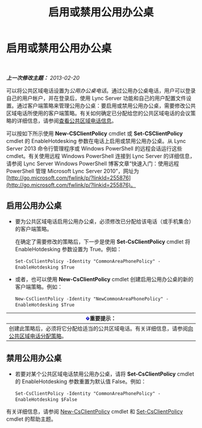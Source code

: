 ﻿---
title: 启用或禁用公用办公桌
TOCTitle: 启用或禁用公用办公桌
ms:assetid: 93a7fed6-f61a-4b41-9336-a8320afa87cf
ms:mtpsurl: https://technet.microsoft.com/zh-cn/library/JJ994057(v=OCS.15)
ms:contentKeyID: 52061073
ms.date: 05/19/2016
mtps_version: v=OCS.15
ms.translationtype: HT
---

# 启用或禁用公用办公桌

 

_**上一次修改主题：** 2013-02-20_

可以将公共区域电话设置为*公用办公桌电话*。通过公用办公桌电话，用户可以登录自己的用户帐户，并在登录后，使用 Lync Server 功能和自己的用户配置文件设置。通过客户端策略来管理公用办公桌：要启用或禁用公用办公桌，需要修改公共区域电话所使用的客户端策略。有关如何确定已分配给您的公共区域电话的会议策略的详细信息，请参阅[查看公共区域电话信息](lync-server-2013-view-common-area-phone-information.md)。

可以按如下所示使用 **New-CSClientPolicy** cmdlet 或 **Set-CSClientPolicy** cmdlet 的 EnableHotdesking 参数在电话上启用或禁用公用办公桌。从 Lync Server 2013 命令行管理程序或 Windows PowerShell 的远程会话运行这些 cmdlet。有关使用远程 Windows PowerShell 连接到 Lync Server 的详细信息，请参阅 Lync Server Windows PowerShell 博客文章“快速入门：使用远程 PowerShell 管理 Microsoft Lync Server 2010”，网址为 [http://go.microsoft.com/fwlink/p/?linkId=255876](http://go.microsoft.com/fwlink/p/?linkid=255876)。


## 启用公用办公桌

  - 要为公共区域电话启用公用办公桌，必须修改已分配给该电话（或手机集合）的客户端策略。
    
    在确定了需要修改的策略后，下一步是使用 **Set-CsClientPolicy** cmdlet 将 EnableHotdesking 参数设置为 True。例如：
    
        Set-CsClientPolicy -Identity "CommonAreaPhonePolicy" - EnableHotdesking $True

  - 或者，也可以使用 **New-CsClientPolicy** cmdlet 创建启用公用办公桌的新的客户端策略。例如：
    
        New-CsClientPolicy -Identity "NewCommonAreaPhonePolicy" - EnableHotdesking $True

<table>
<thead>
<tr class="header">
<th><img src="images/Gg398794.important(OCS.15).gif" title="important" alt="important" />重要提示：</th>
</tr>
</thead>
<tbody>
<tr class="odd">
<td>创建此策略后，必须将它分配给适当的公共区域电话。有关详细信息，请参阅<a href="lync-server-2013-assign-policies-to-a-common-area-phone.md">向公共区域电话分配策略</a>。</td>
</tr>
</tbody>
</table>


## 禁用公用办公桌

  - 若要对某个公共区域电话禁用公用办公桌，请将 **Set-CsClientPolicy** cmdlet 的 EnableHotdesking 参数重置为默认值 False。例如：
    
        Set-CsClientPolicy -Identity "CommonAreaPhonePolicy" - EnableHotdesking $False

有关详细信息，请参阅 [New-CsClientPolicy](new-csclientpolicy.md) cmdlet 和 [Set-CsClientPolicy](set-csclientpolicy.md) cmdlet 的帮助主题。

